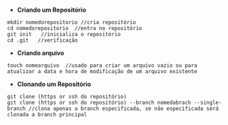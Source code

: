 - **Criando um Repositório**
```
mkdir nomedorepositorio //cria repositório
cd nomedorepositorio  //entra no repositório
git init   //inicializa o repositório
cd .git   //verificação
```
- **Criando arquivo**
```
touch nomearquivo  //usado para criar um arquivo vazio ou para atualizar a data e hora de modificação de um arquivo existente
```

- **Clonando um Repositório**
```
git clone (https or ssh do repositório) 
git clone (https or ssh do repositório) --branch nomedabrach --single-branch //clona apenas a branch especificada, se não especificada será clonada a branch principal
```
